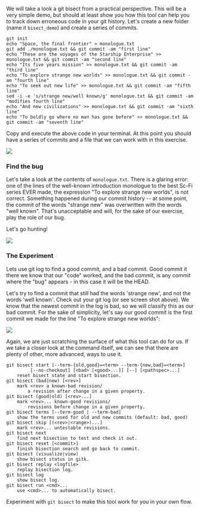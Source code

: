 
We will take a look a git bisect from a practical perspective. This will be a very simple demo, but should at least show you how this tool can help you to track down erroneous code in your git history. Let's create a new folder (name it `bisect_demo`) and create a series of commits.
```
git init
echo "Space, the final frontier" > monologue.txt
git add ./monologue.txt && git commit -am "first line"
echo "These are the voyages of the Starship Enterprise" >> monologue.txt && git commit -am "second line"
echo "Its five years mission" >> monologue.txt && git commit -am "third line"
echo "To explore strange new worlds" >> monologue.txt && git commit -am "fourth line"
echo "To seek out new life" >> monologue.txt && git commit -am "fifth line"
sed -i -e 's/strange new/well known/g' monologue.txt && git commit -am "modifies fourth line"
echo "And new civilizations" >> monologue.txt && git commit -am "sixth line"
echo "To boldly go where no man has gone before" >> monologue.txt && git commit -am "seventh line"
```
Copy and execute the above code in your terminal. At this point you should have a series of commits and a file that we can work with in this exercise.

![](https://cdn.fs.teachablecdn.com/ADNupMnWyR7kCWRvm76Laz/resize=width:1000/https://www.filepicker.io/api/file/D4Rrs0TkmuW09cTXJ9Bg)

### Find the bug

Let's take a look at the contents of `monologue.txt`. There is a glaring error: one of the lines of the well-known introduction monologue to the best Sc-Fi series EVER made, the expression "To explore strange new worlds", is not correct. Something happened during our commit history -- at some point, the commit of the words "strange new" was overwritten with the words "well known". That's unacceptable and will, for the sake of our exercise, play the role of our bug.

Let's go hunting!

![](https://cdn.fs.teachablecdn.com/ADNupMnWyR7kCWRvm76Laz/resize=width:1000/https://www.filepicker.io/api/file/lgQ5nW3rS5bfwcubO3FK)

### The Experiment

Lets use git log to find a good commit, and a bad commit. Good commit it there we know that our "code" worked, and the bad commit, is any commit where the "bug" appears - in this case it will be the HEAD.

Let's try to find a commit that still had the words 'strange new', and not the words 'well known'. Check out your git log (or see screen shot above). We know that the newest commit in the log is bad, so we will classify this as our bad commit. For the sake of simplicity, let's say our good commit is the first commit we made for the line "To explore strange new worlds":

![](https://cdn.fs.teachablecdn.com/ADNupMnWyR7kCWRvm76Laz/resize=width:1000/https://www.filepicker.io/api/file/ZF0h13aoQRGafN3rkSLB)

Again, we are just scratching the surface of what this tool can do for us. If we take a closer look at the command itself, we can see that there are plenty of other, more advanced, ways to use it.
```
git bisect start [--term-{old,good}=<term> --term-{new,bad}=<term>]
		 [--no-checkout] [<bad> [<good>...]] [--] [<pathspec>...]
	reset bisect state and start bisection.
git bisect (bad|new) [<rev>]
	mark <rev> a known-bad revision/
		a revision after change in a given property.
git bisect (good|old) [<rev>...]
	mark <rev>... known-good revisions/
		revisions before change in a given property.
git bisect terms [--term-good | --term-bad]
	show the terms used for old and new commits (default: bad, good)
git bisect skip [(<rev>|<range>)...]
	mark <rev>... untestable revisions.
git bisect next
	find next bisection to test and check it out.
git bisect reset [<commit>]
	finish bisection search and go back to commit.
git bisect (visualize|view)
	show bisect status in gitk.
git bisect replay <logfile>
	replay bisection log.
git bisect log
	show bisect log.
git bisect run <cmd>...
	use <cmd>... to automatically bisect.
```
Experiment with `git bisect` to make this tool work for you in your own flow.